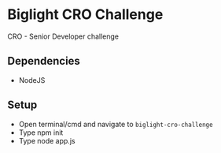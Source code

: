 # Biglight CRO Challenge
CRO - Senior Developer challenge

## Dependencies
* NodeJS

## Setup
* Open terminal/cmd and navigate to `biglight-cro-challenge`
* Type npm init
* Type node app.js
